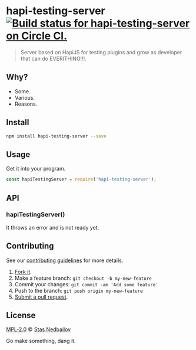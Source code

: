 # hapi-testing-server [![Build status for hapi-testing-server on Circle CI.](https://img.shields.io/circleci/project/venikman/hapi-testing-server/master.svg "Circle Build Status")](https://circleci.com/gh/venikman/hapi-testing-server "Hapi Testing Server Builds")

> Server based on HapiJS for testing plugins and grow as developer that can do EVERITHING!!!.

## Why?

 - Some.
 - Various.
 - Reasons.

## Install

```sh
npm install hapi-testing-server --save
```

## Usage

Get it into your program.

```js
const hapiTestingServer = require('hapi-testing-server');
```

## API

### hapiTestingServer()

It throws an error and is not ready yet.

## Contributing

See our [contributing guidelines](https://github.com/venikman/hapi-testing-server/blob/master/CONTRIBUTING.md "The guidelines for participating in this project.") for more details.

1. [Fork it](https://github.com/venikman/hapi-testing-server/fork).
2. Make a feature branch: `git checkout -b my-new-feature`
3. Commit your changes: `git commit -am 'Add some feature'`
4. Push to the branch: `git push origin my-new-feature`
5. [Submit a pull request](https://github.com/venikman/hapi-testing-server/compare "Submit code to this project for review.").

## License

[MPL-2.0](https://github.com/venikman/hapi-testing-server/blob/master/LICENSE "The license for hapi-testing-server.") © [Stas Nedbailov](http://nedbailov.com "Author of hapi-testing-server.")

Go make something, dang it.
